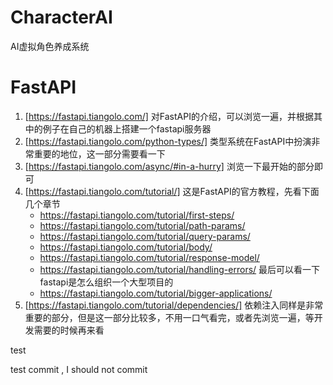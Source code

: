 # CharacterAI
AI虚拟角色养成系统

# FastAPI
1. [https://fastapi.tiangolo.com/] 对FastAPI的介绍，可以浏览一遍，并根据其中的例子在自己的机器上搭建一个fastapi服务器
2. [https://fastapi.tiangolo.com/python-types/] 类型系统在FastAPI中扮演非常重要的地位，这一部分需要看一下
3. [https://fastapi.tiangolo.com/async/#in-a-hurry] 浏览一下最开始的部分即可
4. [https://fastapi.tiangolo.com/tutorial/] 这是FastAPI的官方教程，先看下面几个章节
   - https://fastapi.tiangolo.com/tutorial/first-steps/
   - https://fastapi.tiangolo.com/tutorial/path-params/
   - https://fastapi.tiangolo.com/tutorial/query-params/
   - https://fastapi.tiangolo.com/tutorial/body/
   - https://fastapi.tiangolo.com/tutorial/response-model/
   - https://fastapi.tiangolo.com/tutorial/handling-errors/
    最后可以看一下fastapi是怎么组织一个大型项目的
   - https://fastapi.tiangolo.com/tutorial/bigger-applications/
5. [https://fastapi.tiangolo.com/tutorial/dependencies/] 依赖注入同样是非常重要的部分，但是这一部分比较多，不用一口气看完，或者先浏览一遍，等开发需要的时候再来看

test

test commit , I should not commit
